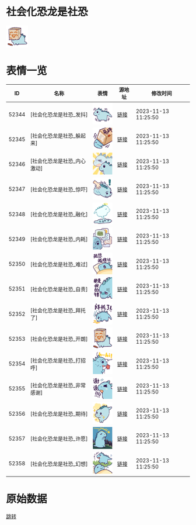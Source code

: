 # 社会化恐龙是社恐

<img src="./cover.png" height="60" alt="cover" />

# 表情一览

|ID|名称|表情|源地址|修改时间|
|----|----|----|----|----|
|52344|[社会化恐龙是社恐_发抖]|<img src="./pic/052344_%5B社会化恐龙是社恐_发抖%5D.png" height="60" alt="发抖"/>|[链接](https://i0.hdslb.com/bfs/garb/3e80f8415b069f236d5eb5358132c80e7849ef80.png)|2023-11-13 11:25:50|
|52345|[社会化恐龙是社恐_躲起来]|<img src="./pic/052345_%5B社会化恐龙是社恐_躲起来%5D.png" height="60" alt="躲起来"/>|[链接](https://i0.hdslb.com/bfs/garb/00495fc07dbf891d9dcbf5894cc6d3d8ce6112e8.png)|2023-11-13 11:25:50|
|52346|[社会化恐龙是社恐_内心激动]|<img src="./pic/052346_%5B社会化恐龙是社恐_内心激动%5D.png" height="60" alt="内心激动"/>|[链接](https://i0.hdslb.com/bfs/garb/ebadc078c455a8cc1da4df5d3e4db592bf9905fb.png)|2023-11-13 11:25:50|
|52347|[社会化恐龙是社恐_惊吓]|<img src="./pic/052347_%5B社会化恐龙是社恐_惊吓%5D.png" height="60" alt="惊吓"/>|[链接](https://i0.hdslb.com/bfs/garb/b04b742b071a380ab3cd30a13354caead9473e0b.png)|2023-11-13 11:25:50|
|52348|[社会化恐龙是社恐_融化]|<img src="./pic/052348_%5B社会化恐龙是社恐_融化%5D.png" height="60" alt="融化"/>|[链接](https://i0.hdslb.com/bfs/garb/ea948964bce88057f1f7838262de84b4e215d4b1.png)|2023-11-13 11:25:50|
|52349|[社会化恐龙是社恐_内耗]|<img src="./pic/052349_%5B社会化恐龙是社恐_内耗%5D.png" height="60" alt="内耗"/>|[链接](https://i0.hdslb.com/bfs/garb/daa7981f203f2d9d351cf6c3f5f6da1ecdd773af.png)|2023-11-13 11:25:50|
|52350|[社会化恐龙是社恐_难过]|<img src="./pic/052350_%5B社会化恐龙是社恐_难过%5D.png" height="60" alt="难过"/>|[链接](https://i0.hdslb.com/bfs/garb/7810893a05850c88aa0e1aec39903c6a6de8e3f9.png)|2023-11-13 11:25:50|
|52351|[社会化恐龙是社恐_自责]|<img src="./pic/052351_%5B社会化恐龙是社恐_自责%5D.png" height="60" alt="自责"/>|[链接](https://i0.hdslb.com/bfs/garb/7d9a4e72a5c71c3623af1509010be7ddc13fbe63.png)|2023-11-13 11:25:50|
|52352|[社会化恐龙是社恐_拜托了]|<img src="./pic/052352_%5B社会化恐龙是社恐_拜托了%5D.png" height="60" alt="拜托了"/>|[链接](https://i0.hdslb.com/bfs/garb/796d0c2e80e65dc41a4e0d06bfd77972a4ea0da5.png)|2023-11-13 11:25:50|
|52353|[社会化恐龙是社恐_开朗]|<img src="./pic/052353_%5B社会化恐龙是社恐_开朗%5D.png" height="60" alt="开朗"/>|[链接](https://i0.hdslb.com/bfs/garb/3adc335385bf5538230f886db54b7a2540406e22.png)|2023-11-13 11:25:50|
|52354|[社会化恐龙是社恐_打招呼]|<img src="./pic/052354_%5B社会化恐龙是社恐_打招呼%5D.png" height="60" alt="打招呼"/>|[链接](https://i0.hdslb.com/bfs/garb/0af40291c8d939efea60c47615c87f2186d6eae6.png)|2023-11-13 11:25:50|
|52355|[社会化恐龙是社恐_非常感谢]|<img src="./pic/052355_%5B社会化恐龙是社恐_非常感谢%5D.png" height="60" alt="非常感谢"/>|[链接](https://i0.hdslb.com/bfs/garb/ad562f93ae78f3ce8f5ae3d4c28dda896dc8a4ff.png)|2023-11-13 11:25:50|
|52356|[社会化恐龙是社恐_期待]|<img src="./pic/052356_%5B社会化恐龙是社恐_期待%5D.png" height="60" alt="期待"/>|[链接](https://i0.hdslb.com/bfs/garb/ba56be3ab7d2501775b409949c161b39e1c52a9a.png)|2023-11-13 11:25:50|
|52357|[社会化恐龙是社恐_许愿]|<img src="./pic/052357_%5B社会化恐龙是社恐_许愿%5D.png" height="60" alt="许愿"/>|[链接](https://i0.hdslb.com/bfs/garb/d3c3bd1d809e7cc2821253fe15ac774679e595f4.png)|2023-11-13 11:25:50|
|52358|[社会化恐龙是社恐_幻想]|<img src="./pic/052358_%5B社会化恐龙是社恐_幻想%5D.png" height="60" alt="幻想"/>|[链接](https://i0.hdslb.com/bfs/garb/2221271df0ba402e98d7de645f513298c05de709.png)|2023-11-13 11:25:50|

# 原始数据

[跳转](./raw.json)

